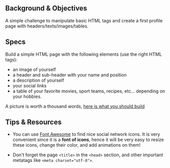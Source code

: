## Background & Objectives

A simple challenge to manipulate basic HTML tags and create a first profile page with headers/texts/images/tables.


## Specs

Build a simple HTML page with the following elements (use the right HTML tags):

- an image of yourself
- a header and sub-header with your name and position
- a description of yourself
- your social links
- a table of your favorite movies, sport teams, recipes, etc... depending on your hobbies.

A picture is worth a thousand words, [here is what you should build](http://lewagon.github.io/html-css-challenges/01-profile-content/)

## Tips & Resources

- You can use [Font Awesome](http://fortawesome.github.io/Font-Awesome/) to find nice social network icons. It is very convenient since it is a **font of icons**, hence it will be very easy to resize these icons, change their color, and add animations on them!

- Don't forget the page `<title>` in the `<head>` section, and other important metatags like `<meta charset="utf-8">`.
